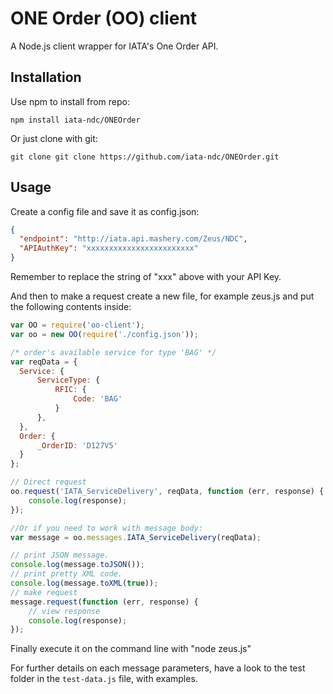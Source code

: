# ONE Order (OO) client

A Node.js client wrapper for IATA's One Order API.

## Installation

Use npm to install from repo:

```
npm install iata-ndc/ONEOrder
```

Or just clone with git:

```
git clone git clone https://github.com/iata-ndc/ONEOrder.git
```

## Usage

Create a config file and save it as config.json:

```json
{
  "endpoint": "http://iata.api.mashery.com/Zeus/NDC",
  "APIAuthKey": "xxxxxxxxxxxxxxxxxxxxxxxx"
}
```

Remember to replace the string of "xxx" above with your API Key.

And then to make a request create a new file, for example zeus.js and put the following contents inside:

```javascript
var OO = require('oo-client');
var oo = new OO(require('./config.json'));

/* order's available service for type 'BAG' */
var reqData = {
  Service: {
      ServiceType: {
          RFIC: {
              Code: 'BAG'
          }
      },
  },
  Order: {
      _OrderID: 'D127V5'
  }
};

// Direct request
oo.request('IATA_ServiceDelivery', reqData, function (err, response) {
    console.log(response);
});

//Or if you need to work with message body:
var message = oo.messages.IATA_ServiceDelivery(reqData);

// print JSON message.
console.log(message.toJSON());
// print pretty XML code.
console.log(message.toXML(true));
// make request
message.request(function (err, response) {
    // view response
    console.log(response);
});
```

Finally execute it on the command line with "node zeus.js"

For further details on each message parameters, have a look to the test folder in the `test-data.js` file, with examples.
